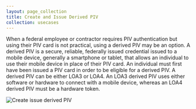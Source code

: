 ```yaml
---
layout: page_collection
title: Create and Issue Derived PIV
collection: usecases
---
```

When a federal employee or contractor requires PIV authentication but using their PIV card is not practical, using a derived PIV may be an option.
A derived PIV is a secure, reliable, federally issued credential issued to a mobile device, generally a smartphone or tablet, that allows an individual to use their mobile device in place of their PIV card. An individual must first have been issued a PIV card in order to be eligible for a derived PIV.
A derived PIV can be either LOA3 or LOA4. An LOA3 derived PIV uses either software or hardware to connect with a mobile device, whereas an LOA4 derived PIV must be a hardware token.

![Create issue derived PIV](../../img/Derived.png)
